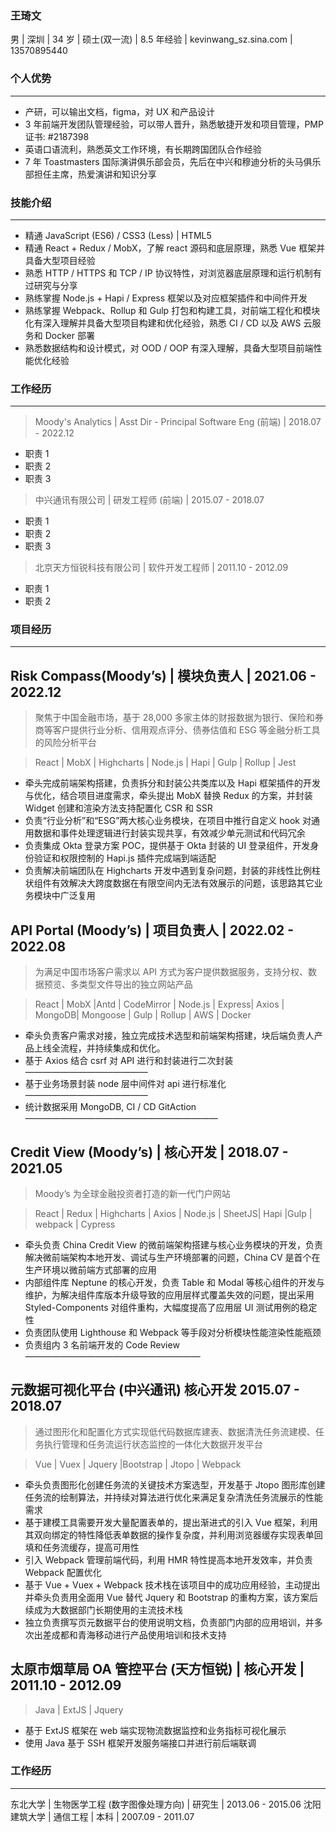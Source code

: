 ### 王琦文

男 | 深圳 | 34 岁 | 硕士(双一流) | 8.5 年经验 | kevinwang_sz.sina.com | 13570895440

### 个人优势

---

-   产研，可以输出文档，figma，对 UX 和产品设计
-   3 年前端开发团队管理经验，可以带人晋升，熟悉敏捷开发和项目管理，PMP 证书: #2187398
-   英语口语流利，熟悉英文工作环境，有长期跨国团队合作经验
-   7 年 Toastmasters 国际演讲俱乐部会员，先后在中兴和穆迪分析的头马俱乐部担任主席，热爱演讲和知识分享

### 技能介绍

---

-   精通 JavaScript (ES6) / CSS3 (Less) | HTML5
-   精通 React + Redux / MobX，了解 react 源码和底层原理，熟悉 Vue 框架并具备大型项目经验
-   熟悉 HTTP / HTTPS 和 TCP / IP 协议特性，对浏览器底层原理和运行机制有过研究与分享
-   熟练掌握 Node.js + Hapi / Express 框架以及对应框架插件和中间件开发
-   熟练掌握 Webpack、Rollup 和 Gulp 打包和构建工具，对前端工程化和模块化有深入理解并具备大型项目构建和优化经验，熟悉 CI / CD 以及 AWS 云服务和 Docker 部署
-   熟悉数据结构和设计模式，对 OOD / OOP 有深入理解，具备大型项目前端性能优化经验

### 工作经历

---

> Moody's Analytics | Asst Dir - Principal Software Eng (前端) | 2018.07 - 2022.12

-   职责 1
-   职责 2
-   职责 3

> 中兴通讯有限公司 | 研发工程师 (前端) | 2015.07 - 2018.07

-   职责 1
-   职责 2
-   职责 3

> 北京天方恒锐科技有限公司 | 软件开发工程师 | 2011.10 - 2012.09

-   职责 1
-   职责 2

### 项目经历

---

## Risk Compass(Moody’s) | 模块负责人 | 2021.06 - 2022.12

> 聚焦于中国金融市场，基于 28,000 多家主体的财报数据为银行、保险和券商等客户提供行业分析、信用观点评分、债券估值和 ESG 等金融分析工具的风险分析平台

> React | MobX | Highcharts | Node.js | Hapi | Gulp | Rollup | Jest

-   牵头完成前端架构搭建，负责拆分和封装公共类库以及 Hapi 框架插件的开发与优化，结合项目进度需求，牵头提出 MobX 替换 Redux 的方案，并封装 Widget 创建和渲染方法支持配置化 CSR 和 SSR
-   负责“行业分析”和“ESG”两大核心业务模块，在项目中推行自定义 hook 对通用数据和事件处理逻辑进行封装实现共享，有效减少单元测试和代码冗余
-   负责集成 Okta 登录方案 POC，提供基于 Okta 封装的 UI 登录组件，开发身份验证和权限控制的 Hapi.js 插件完成端到端适配
-   负责解决前端团队在 Highcharts 开发中遇到复杂问题，封装的非线性比例柱状组件有效解决大跨度数据在有限空间内无法有效展示的问题，该思路其它业务模块中广泛复用

## API Portal (Moody’s) | 项目负责人 | 2022.02 - 2022.08

> 为满足中国市场客户需求以 API 方式为客户提供数据服务，支持分权、数据预览、多类型文件导出的独立网站产品

> React | MobX |Antd | CodeMirror | Node.js | Express| Axios | MongoDB| Mongoose | Gulp | Rollup | AWS | Docker

-   牵头负责客户需求对接，独立完成技术选型和前端架构搭建，块后端负责人产品上线全流程，并持续集成和优化。
-   基于 Axios 结合 csrf 对 API 进行和封装进行二次封装——————————————
-   基于业务场景封装 node 层中间件对 api 进行标准化——————————————
-   统计数据采用 MongoDB, CI / CD GitAction——————————————————————

## Credit View (Moody’s) | 核心开发 | 2018.07 - 2021.05

> Moody’s 为全球金融投资者打造的新一代门户网站

> React | Redux | Highcharts | Axios | Node.js | SheetJS| Hapi |Gulp | webpack | Cypress

-   牵头负责 China Credit View 的微前端架构搭建与核心业务模块的开发，负责解决微前端架构本地开发、调试与生产环境部署的问题，China CV 是首个在生产环境以微前端方式部署的应用
-   内部组件库 Neptune 的核心开发，负责 Table 和 Modal 等核心组件的开发与维护，为解决组件库版本升级导致的应用层样式覆盖失效的问题，提出采用 Styled-Components 对组件重构，大幅度提高了应用层 UI 测试用例的稳定性
-   负责团队使用 Lighthouse 和 Webpack 等手段对分析模块性能渲染性能瓶颈
-   负责组内 3 名前端开发的 Code Review————————————————————

## 元数据可视化平台 (中兴通讯) 核心开发 2015.07 - 2018.07

> 通过图形化和配置化方式实现低代码数据库建表、数据清洗任务流建模、任务执行管理和任务流运行状态监控的一体化大数据开发平台

> Vue | Vuex | Jquery |Bootstrap | Jtopo | Webpack

-   牵头负责图形化创建任务流的关键技术方案选型，开发基于 Jtopo 图形库创建任务流的绘制算法，并持续对算法进行优化来满足复杂清洗任务流展示的性能需求
-   基于建模工具需要开发大量配置表单的，提出渐进式的引入 Vue 框架，利用其双向绑定的特性降低表单数据的操作复杂度，并利用浏览器缓存实现表单回填和任务流缓存，提高可用性
-   引入 Webpack 管理前端代码，利用 HMR 特性提高本地开发效率，并负责 Webpack 配置优化
-   基于 Vue + Vuex + Webpack 技术栈在该项目中的成功应用经验，主动提出并牵头负责用全面用 Vue 替代 Jquery 和 Bootstrap 的重构方案，该方案后续成为大数据部门长期使用的主流技术栈
-   独立负责撰写页元数据平台的使用说明文档，负责部门内部的应用培训，并多次出差成都和青海移动进行产品使用培训和技术支持

## 太原市烟草局 OA 管控平台 (天方恒锐) | 核心开发 | 2011.10 - 2012.09

> Java | ExtJS | Jquery

-   基于 ExtJS 框架在 web 端实现物流数据监控和业务指标可视化展示
-   使用 Java 基于 SSH 框架开发服务端接口并进行前后端联调

### 工作经历

---

东北大学 | 生物医学工程 (数字图像处理方向) | 研究生 | 2013.06 - 2015.06
沈阳建筑大学 | 通信工程 | 本科 | 2007.09 - 2011.07
